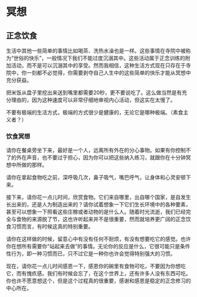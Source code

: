# 冥想


## 正念饮食
生活中其他一些简单的事情比如喝茶、洗热水澡也是一样。这些事情在寺院中被称为“世俗的快乐”，一般情况下我们不能过度沉溺其中。这些活动属于正念训练的附加活动，而不是可以沉溺其中的享受。然而我相信，这种生活方式现在只存在于寺院中，你一刻都不必觉得，你需要剥夺自己人生中的这些简单的快乐才能从冥想中充分获益。

把米饭从盘子里挖出来送到嘴里都需要20秒，更不要说吃了。这么做当然是有充分理由的，因为这种速度可以非常仔细地审视内心活动，但这实在太慢了。

不要有极端的生活方式，极端的方式很少是健康的，无论它是哪种极端。（素食主义者？）

### 饮食冥想

请你在餐桌旁坐下来，最好是一个人，远离所有外在的分心事物。如果有你控制不了的外在声音，也不要过于担心，因为你可以把这些纳入练习，就跟你在十分钟冥想中所做的那样。

请你在拿起食物吃之前，深呼吸几次，鼻子吸气，嘴巴呼气，让身体和心灵安顿下来。

接下来，请你花一点儿时间，欣赏食物。它们来自哪里，出自哪个国家，是自发生长出来的，还是人为制造出来的？请你试着想象一下它们生长环境中的各种要素，甚至可以想象一下照看这些庄稼或者动物的是什么人。随着时光流逝，我们已经完全与食物的来源脱了节，这也许听起来并不是很重要，然而就培养更广阔的正念饮食习惯而言，有时候这真的特别重要。

请你在这样做的时候，留意心中有没有任何不耐烦，有没有想要吃它的感觉。也许你在想所有需要你“站起来去做”的事情。无论你的反应是什么，它很可能只是条件性行为，即一种习惯而已，只不过它是一种你也许会觉得特别强大的习惯。

现在，请你花一点儿时间感恩一下，感恩你的碗里有食物可吃，不要因为你想吃它，而有愧疚感。我们有时候会忘了，在这个世界上，还有许多人没有东西可吃。你也许不愿意想这个，但是这个过程真的很重要，感谢和感恩是稳定的正念修习的中心所在。


